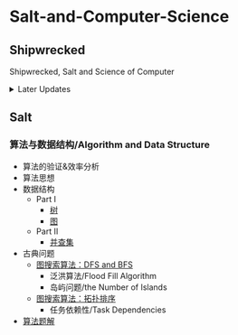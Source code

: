 # Salt-and-Computer-Science

## Shipwrecked

Shipwrecked, Salt and Science of Computer

<details>
<summary> Later Updates </summary>
- 同步数据结构目录
</details>

## Salt

### 算法与数据结构/Algorithm and Data Structure

- 算法的验证&效率分析
- 算法思想
- 数据结构
  - Part I  
    - [树](Algorithms/数据结构/Tree.md)
    - [图](Algorithms/数据结构/Graph.md)
  - Part II
    - [并查集](Algorithms/数据结构/DisjointSet.md)
- 古典问题
  - [图搜索算法：DFS and BFS](Algorithms/InClassicProblems/图搜索算法：DFS&BFS.md)
    - 泛洪算法/Flood Fill Algorithm
    - 岛屿问题/the Number of Islands
  - [图搜索算法：拓扑排序](Algorithms/InClassicProblems/图搜索算法：拓扑排序.md)
    - 任务依赖性/Task Dependencies
- [算法题解](Algorithms/算法题解.md)


